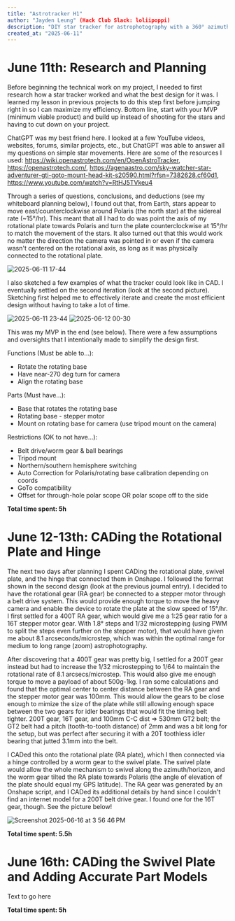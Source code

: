 ```yaml
---
title: "Astrotracker H1"
author: "Jayden Leung" (Hack Club Slack: loliipoppi)
description: "DIY star tracker for astrophotography with a 360° azimuthal axis, adjustable tilt, and automatic North Pole finding."
created_at: "2025-06-11"
---
```


# June 11th: Research and Planning

Before beginning the technical work on my project, I needed to first research how a star tracker worked and what the best design for it was. I learned my lesson in previous projects to do this step first before jumping right in so I can maximize my efficiency. Bottom line, start with your MVP (minimum viable product) and build up instead of shooting for the stars and having to cut down on your project.

ChatGPT was my best friend here. I looked at a few YouTube videos, websites, forums, similar projects, etc., but ChatGPT was able to answer all my questions on simple star movements. Here are some of the resources I used: https://wiki.openastrotech.com/en/OpenAstroTracker, https://openastrotech.com/, https://agenaastro.com/sky-watcher-star-adventurer-gti-goto-mount-head-kit-s20590.html?rfsn=7382628.cf60d1, https://www.youtube.com/watch?v=RtHJ5TVkeu4

Through a series of questions, conclusions, and deductions (see my whiteboard planning below), I found out that, from Earth, stars appear to move east/counterclockwise around Polaris (the north star) at the sidereal rate (~15°/hr). This meant that all I had to do was point the axis of my rotational plate towards Polaris and turn the plate counterclockwise at 15°/hr to match the movement of the stars. It also turned out that this would work no matter the direction the camera was pointed in or even if the camera wasn't centered on the rotational axis, as long as it was physically connected to the rotational plate.

![2025-06-11 17-44](https://github.com/user-attachments/assets/c219f0d9-f97c-430a-8c27-108103f690e2)

I also sketched a few examples of what the tracker could look like in CAD. I eventually settled on the second iteration (look at the second picture). Sketching first helped me to effectively iterate and create the most efficient design without having to take a lot of time.

![2025-06-11 23-44](https://github.com/user-attachments/assets/b3ccc74e-d53e-40a7-9913-1e3c0901fccb)
![2025-06-12 00-30](https://github.com/user-attachments/assets/65bff95a-f332-4908-92cd-7ebe3311ecb5)


This was my MVP in the end (see below). There were a few assumptions and oversights that I intentionally made to simplify the design first.

Functions (Must be able to…):
- Rotate the rotating base
- Have near-270 deg turn for camera
- Align the rotating base

Parts (Must have…):
- Base that rotates the rotating base
- Rotating base - stepper motor
- Mount on rotating base for camera (use tripod mount on the camera)

Restrictions (OK to not have…):
- Belt drive/worm gear & ball bearings
- Tripod mount
- Northern/southern hemisphere switching
- Auto Correction for Polaris/rotating base calibration depending on coords
- GoTo compatibility
- Offset for through-hole polar scope OR polar scope off to the side

**Total time spent: 5h**


# June 12-13th: CADing the Rotational Plate and Hinge

The next two days after planning I spent CADing the rotational plate, swivel plate, and the hinge that connected them in Onshape. I followed the format shown in the second design (look at the previous journal entry). I decided to have the rotational gear (RA gear) be connected to a stepper motor through a belt drive system. This would provide enough torque to move the heavy camera and enable the device to rotate the plate at the slow speed of 15°/hr. I first settled for a 400T RA gear, which would give me a 1:25 gear ratio for a 16T stepper motor gear. With 1.8° steps and 1/32 microstepping (using PWM to split the steps even further on the stepper motor), that would have given me about 8.1 arcseconds/microstep, which was within the optimal range for medium to long range (zoom) astrophotography.

After discovering that a 400T gear was pretty big, I settled for a 200T gear instead but had to increase the 1/32 microstepping to 1/64 to maintain the rotational rate of 8.1 arcsecs/microstep. This would also give me enough torque to move a payload of about 500g-1kg. I ran some calculations and found that the optimal center to center distance between the RA gear and the stepper motor gear was 100mm. This would allow the gears to be close enough to mimize the size of the plate while still allowing enough space between the two gears for idler bearings that would fit the timing belt tighter. 200T gear, 16T gear, and 100mm C-C dist => 530mm GT2 belt; the GT2 belt had a pitch (tooth-to-tooth distance) of 2mm and was a bit long for the setup, but was perfect after securing it with a 20T toothless idler bearing that jutted 3.1mm into the belt.

I CADed this onto the rotational plate (RA plate), which I then connected via a hinge controlled by a worm gear to the swivel plate. The swivel plate would allow the whole mechanism to swivel along the azimuth/horizon, and the worm gear tilted the RA plate towards Polaris (the angle of elevation of the plate should equal my GPS latitude). The RA gear was generated by an Onshape script, and I CADed its additional details by hand since I couldn't find an internet model for a 200T belt drive gear. I found one for the 16T gear, though. See the picture below!

![Screenshot 2025-06-16 at 3 56 46 PM](https://github.com/user-attachments/assets/783d44ad-d46f-4438-8027-3682df74224d)

**Total time spent: 5.5h**


# June 16th: CADing the Swivel Plate and Adding Accurate Part Models

Text to go here

**Total time spent: 5h**
